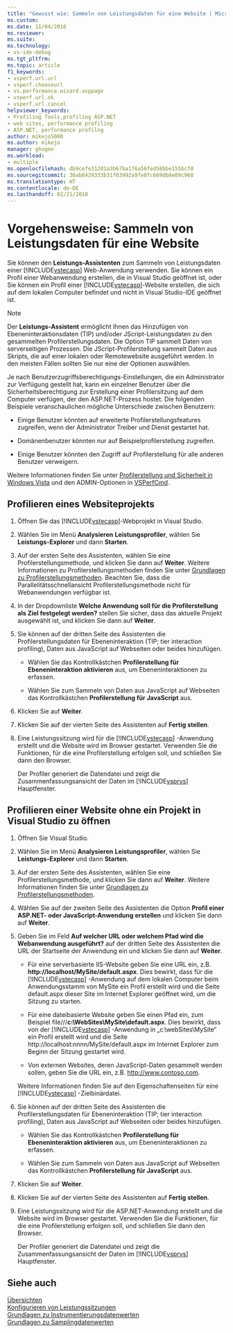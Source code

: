 ```yaml
---
title: "Gewusst wie: Sammeln von Leistungsdaten für eine Website | Microsoft-Dokumentation"
ms.custom: 
ms.date: 11/04/2016
ms.reviewer: 
ms.suite: 
ms.technology:
- vs-ide-debug
ms.tgt_pltfrm: 
ms.topic: article
f1_keywords:
- vsperf.url.url
- vsperf.chooseurl
- vs.performance.wizard.asppage
- vsperf.url.ok
- vsperf.url.cancel
helpviewer_keywords:
- Profiling Tools,profiling ASP.NET
- web sites, performance profiling
- ASP.NET, performance profilng
author: mikejo5000
ms.author: mikejo
manager: ghogen
ms.workload:
- multiple
ms.openlocfilehash: db9cefe31201a3b67ba176a56fed58bbe155bcf0
ms.sourcegitcommit: 36ab8429333b31f03992a9fe8fc669db8e09c968
ms.translationtype: HT
ms.contentlocale: de-DE
ms.lasthandoff: 02/21/2018
---
```

# <a name="how-to-collect-performance-data-for-a-web-site"></a>Vorgehensweise: Sammeln von Leistungsdaten für eine Website

Sie können den **Leistungs-Assistenten** zum Sammeln von Leistungsdaten einer [!INCLUDE[vstecasp](../code-quality/includes/vstecasp_md.md)] Web-Anwendung verwenden. Sie können ein Profil einer Webanwendung erstellen, die in Visual Studio geöffnet ist, oder Sie können ein Profil einer [!INCLUDE[vstecasp](../code-quality/includes/vstecasp_md.md)]-Website erstellen, die sich auf dem lokalen Computer befindet und nicht in Visual Studio-IDE geöffnet ist.

> [!NOTE]
> Der **Leistungs-Assistent** ermöglicht Ihnen das Hinzufügen von Ebeneninteraktionsdaten (TIP) und/oder JScript-Leistungsdaten zu den gesammelten Profilerstellungsdaten. Die Option TIP sammelt Daten von serverseitigen Prozessen. Die JScript-Profilerstellung sammelt Daten aus Skripts, die auf einer lokalen oder Remotewebsite ausgeführt werden. In den meisten Fällen sollten Sie nur eine der Optionen auswählen.

 Je nach Benutzerzugriffsberechtigungs-Einstellungen, die ein Administrator zur Verfügung gestellt hat, kann ein einzelner Benutzer über die Sicherheitsberechtigung zur Erstellung einer Profilersitzung auf dem Computer verfügen, der den ASP.NET-Prozess hostet. Die folgenden Beispiele veranschaulichen mögliche Unterschiede zwischen Benutzern:

- Einige Benutzer könnten auf erweiterte Profilerstellungsfeatures zugreifen, wenn der Administrator Treiber und Dienst gestartet hat.

- Domänenbenutzer könnten nur auf Beispielprofilerstellung zugreifen.

- Einige Benutzer könnten den Zugriff auf Profilerstellung für alle anderen Benutzer verweigern.

 Weitere Informationen finden Sie unter [Profilerstellung und Sicherheit in Windows Vista](../profiling/profiling-and-windows-vista-security.md) und den ADMIN-Optionen in [VSPerfCmd](../profiling/vsperfcmd.md).

## <a name="to-profile-a-web-site-project"></a>Profilieren eines Websiteprojekts

1. Öffnen Sie das [!INCLUDE[vstecasp](../code-quality/includes/vstecasp_md.md)]-Webprojekt in Visual Studio.

2. Wählen Sie im Menü **Analysieren** **Leistungsprofiler**, wählen Sie **Leistungs-Explorer** und dann **Starten**.

3. Auf der ersten Seite des Assistenten, wählen Sie eine Profilerstellungsmethode, und klicken Sie dann auf **Weiter**. Weitere Informationen zu Profilerstellungsmethoden finden Sie unter [Grundlagen zu Profilerstellungsmethoden](../profiling/understanding-performance-collection-methods.md). Beachten Sie, dass die Parallelitätsschnellansicht Profilerstellungsmethode nicht für Webanwendungen verfügbar ist.

4. In der Dropdownliste **Welche Anwendung soll für die Profilerstellung als Ziel festgelegt werden?** stellen Sie sicher, dass das aktuelle Projekt ausgewählt ist, und klicken Sie dann auf **Weiter**.

5. Sie können auf der dritten Seite des Assistenten die Profilerstellungsdaten für Ebeneninteraktion (TIP; tier interaction profiling), Daten aus JavaScript auf Webseiten oder beides hinzufügen.

    - Wählen Sie das Kontrollkästchen **Profilerstellung für Ebeneninteraktion aktivieren** aus, um Ebeneninteraktionen zu erfassen.

    - Wählen Sie zum Sammeln von Daten aus JavaScript auf Webseiten das Kontrollkästchen **Profilerstellung für JavaScript** aus.

6. Klicken Sie auf **Weiter**.

7. Klicken Sie auf der vierten Seite des Assistenten auf **Fertig stellen**.

8. Eine Leistungssitzung wird für die [!INCLUDE[vstecasp](../code-quality/includes/vstecasp_md.md)] -Anwendung erstellt und die Website wird im Browser gestartet. Verwenden Sie die Funktionen, für die eine Profilerstellung erfolgen soll, und schließen Sie dann den Browser.

     Der Profiler generiert die Datendatei und zeigt die Zusammenfassungsansicht der Daten im [!INCLUDE[vsprvs](../code-quality/includes/vsprvs_md.md)] Hauptfenster.

## <a name="to-profile-a-web-site-without-opening-a-project-in-visual-studio"></a>Profilieren einer Website ohne ein Projekt in Visual Studio zu öffnen

1. Öffnen Sie Visual Studio.

2. Wählen Sie im Menü **Analysieren** **Leistungsprofiler**, wählen Sie **Leistungs-Explorer** und dann **Starten**.

3. Auf der ersten Seite des Assistenten, wählen Sie eine Profilerstellungsmethode, und klicken Sie dann auf **Weiter**. Weitere Informationen finden Sie unter [Grundlagen zu Profilerstellungsmethoden](../profiling/understanding-performance-collection-methods.md).

4. Wählen Sie auf der zweiten Seite des Assistenten die Option **Profil einer ASP.NET- oder JavaScript-Anwendung erstellen** und klicken Sie dann auf **Weiter**.

5. Geben Sie im Feld **Auf welcher URL oder welchem Pfad wird die Webanwendung ausgeführt?** auf der dritten Seite des Assistenten die URL der Startseite der Anwendung ein und klicken Sie dann auf **Weiter**.

    - Für eine serverbasierte IIS-Website geben Sie eine URL ein, z.B. **http://localhost/MySite/default.aspx**. Dies bewirkt, dass für die [!INCLUDE[vstecasp](../code-quality/includes/vstecasp_md.md)] -Anwendung auf dem lokalen Computer beim Anwendungsstamm von MySite ein Profil erstellt wird und die Seite default.aspx dieser Site im Internet Explorer geöffnet wird, um die Sitzung zu starten.

    - Für eine dateibasierte Website geben Sie einen Pfad ein, zum Beispiel file///**c:\WebSites\MySite\default.aspx**. Dies bewirkt, dass von der [!INCLUDE[vstecasp](../code-quality/includes/vstecasp_md.md)] -Anwendung in „c:\webSites\MySite“ ein Profil erstellt wird und die Seite http://localhost:nnnn/MySite/default.aspx im Internet Explorer zum Beginn der Sitzung gestartet wird.

    - Von externen Websites, deren JavaScript-Daten gesammelt werden sollen, geben Sie die URL ein, z.B. http://www.contoso.com.

     Weitere Informationen finden Sie auf den Eigenschaftenseiten für eine [!INCLUDE[vstecasp](../code-quality/includes/vstecasp_md.md)] -Zielbinärdatei.

6. Sie können auf der dritten Seite des Assistenten die Profilerstellungsdaten für Ebeneninteraktion (TIP; tier interaction profiling), Daten aus JavaScript auf Webseiten oder beides hinzufügen.

    - Wählen Sie das Kontrollkästchen **Profilerstellung für Ebeneninteraktion aktivieren** aus, um Ebeneninteraktionen zu erfassen.

    - Wählen Sie zum Sammeln von Daten aus JavaScript auf Webseiten das Kontrollkästchen **Profilerstellung für JavaScript** aus.

7. Klicken Sie auf **Weiter**.

8. Klicken Sie auf der vierten Seite des Assistenten auf **Fertig stellen**.

9. Eine Leistungssitzung wird für die ASP.NET-Anwendung erstellt und die Website wird im Browser gestartet. Verwenden Sie die Funktionen, für die eine Profilerstellung erfolgen soll, und schließen Sie dann den Browser.

     Der Profiler generiert die Datendatei und zeigt die Zusammenfassungsansicht der Daten im [!INCLUDE[vsprvs](../code-quality/includes/vsprvs_md.md)] Hauptfenster.

## <a name="see-also"></a>Siehe auch

[Übersichten](../profiling/overviews-performance-tools.md)  
[Konfigurieren von Leistungssitzungen](../profiling/configuring-performance-sessions.md)  
[Grundlagen zu Instrumentierungsdatenwerten](../profiling/understanding-instrumentation-data-values.md)  
[Grundlagen zu Samplingdatenwerten](../profiling/understanding-sampling-data-values.md)
